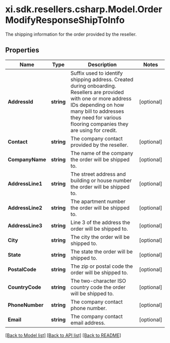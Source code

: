 # xi.sdk.resellers.csharp.Model.OrderModifyResponseShipToInfo
The shipping information for the order provided by the reseller.

## Properties

Name | Type | Description | Notes
------------ | ------------- | ------------- | -------------
**AddressId** | **string** | Suffix used to identify shipping address. Created during onboarding. Resellers are provided with one or more address IDs depending on how many bill to addresses they need for various flooring companies they are using for credit. | [optional] 
**Contact** | **string** | The company contact provided by the reseller. | [optional] 
**CompanyName** | **string** | The name of the company the order will be shipped to. | [optional] 
**AddressLine1** | **string** | The street address and building or house number the order will be shipped to. | [optional] 
**AddressLine2** | **string** | The apartment number the order will be shipped to. | [optional] 
**AddressLine3** | **string** | Line 3 of the address the order will be shipped to. | [optional] 
**City** | **string** | The city the order will be shipped to. | [optional] 
**State** | **string** | The state the order will be shipped to. | [optional] 
**PostalCode** | **string** | The zip or postal code the order will be shipped to. | [optional] 
**CountryCode** | **string** | The two-character ISO country code the order will be shipped to. | [optional] 
**PhoneNumber** | **string** | The company contact phone number. | [optional] 
**Email** | **string** | The company contact email address. | [optional] 

[[Back to Model list]](../README.md#documentation-for-models) [[Back to API list]](../README.md#documentation-for-api-endpoints) [[Back to README]](../README.md)

